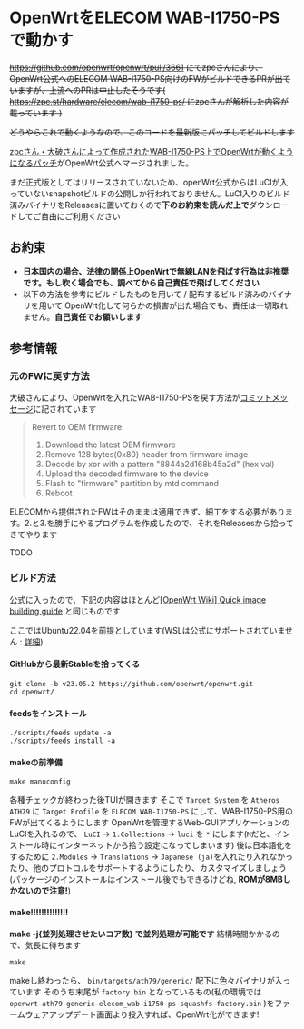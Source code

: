 # OpenWrtをELECOM WAB-I1750-PSで動かす
~~https://github.com/openwrt/openwrt/pull/3661 にてzpcさんにより、OpenWrt公式へのELECOM WAB-I1750-PS向けのFWがビルドできるPRが出ていますが、上流へのPRは中止したそうです( https://zpc.st/hardware/elecom/wab-i1750-ps/ にzpcさんが解析した内容が載っています )~~

~~どうやらこれで動くようなので、このコードを最新版にパッチしてビルドします~~


[zpcさん・大破さんによって作成されたWAB-I1750-PS上でOpenWrtが動くようになるパッチ](https://github.com/openwrt/openwrt/pull/14706)がOpenWrt公式へマージされました。

まだ正式版としてはリリースされていないため、openWrt公式からはLuCIが入っていないsnapshotビルドの公開しか行われておりません。LuCI入りのビルド済みバイナリをReleasesに置いておくので**下のお約束を読んだ上で**ダウンロードしてご自由にご利用ください


## お約束

- **日本国内の場合、法律の関係上OpenWrtで無線LANを飛ばす行為は非推奨です。もし吹く場合でも、調べてから自己責任で飛ばしてください**
- 以下の方法を参考にビルドしたものを用いて / 配布するビルド済みのバイナリを用いて OpenWrt化して何らかの損害が出た場合でも、責任は一切取れません。**自己責任でお願いします**

## 参考情報

### 元のFWに戻す方法

大破さんにより、OpenWrtを入れたWAB-I1750-PSを戻す方法が[コミットメッセージ](https://github.com/openwrt/openwrt/commit/b18edb1bfa34420fde1404d9d1e619c889557154)に記されています

> Revert to OEM firmware:
> 
> 1. Download the latest OEM firmware
> 2. Remove 128 bytes(0x80) header from firmware image
> 3. Decode by xor with a pattern "8844a2d168b45a2d" (hex val)
> 4. Upload the decoded firmware to the device
> 5. Flash to "firmware" partition by mtd command
> 6. Reboot

ELECOMから提供されたFWはそのままは適用できず、細工をする必要があります。2.と3.を勝手にやるプログラムを作成したので、それをReleasesから拾ってきてやります

TODO

### ビルド方法
公式に入ったので、下記の内容はほとんど[[OpenWrt Wiki] Quick image building guide](https://openwrt.org/docs/guide-developer/toolchain/beginners-build-guide) と同じものです

ここではUbuntu22.04を前提としています(WSLは公式にサポートされていません : [詳細](https://openwrt.org/docs/guide-developer/toolchain/wsl))

#### GitHubから最新Stableを拾ってくる
```
git clone -b v23.05.2 https://github.com/openwrt/openwrt.git
cd openwrt/
```

#### feedsをインストール
```
./scripts/feeds update -a
./scripts/feeds install -a
```

#### makeの前準備
```
make manuconfig
```

各種チェックが終わった後TUIが開きます
そこで `Target System` を `Atheros ATH79` に `Target Profile` を `ELECOM WAB-I1750-PS` にして、WAB-I1750-PS用のFWが出てくるようにします
OpenWrtを管理するWeb-GUIアプリケーションのLuCIを入れるので、 `LuCI` → `1.Collections` → `luci` を `*` にします(`M`だと、インストール時にインターネットから拾う設定になってしまいます)
後は日本語化をするために `2.Modules` → `Translations` → `Japanese (ja)`を入れたり入れなかったり、他のプロトコルをサポートするようにしたり、カスタマイズしましょう(パッケージのインストールはインストール後でもできるけどね, **ROMが8MBしかないので注意!**)

#### make!!!!!!!!!!!!!!
**make -j{並列処理させたいコア数} で並列処理が可能です**
結構時間かかるので、気長に待ちます
```
make
```

makeし終わったら、 `bin/targets/ath79/generic/` 配下に色々バイナリが入っています
そのうち末尾が `factory.bin` となっているもの(私の環境では `openwrt-ath79-generic-elecom_wab-i1750-ps-squashfs-factory.bin` )をファームウェアアップデート画面より投入すれば、OpenWrt化ができます!

